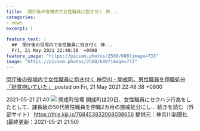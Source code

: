 ```yaml
---
title:  閉庁後の役場内で女性職員に抱き付く 神...
categories:
- news
excerpt: |
  
feature_text: |
  ##  閉庁後の役場内で女性職員に抱き付く 神...
  Fri, 21 May 2021 22:48:38  +0900
feature_image: "https://picsum.photos/2560/600?image=733"
image: "https://picsum.photos/2560/600?image=733"
---
```


[ 閉庁後の役場内で女性職員に抱き付く 神奈川・開成町、男性職員を停職処分「好意抱いていた」  ](https://rosie.5ch.net/test/read.cgi/editorialplus/1621604918/)
posted on Fri, 21 May 2021 22:48:38  +0900

<!--more-->

2021-05-21 21:40 ![](https://contents.oricon.co.jp/upimg/article/3/1521/1521918/detail/img400/720a15bde05afd288add88f35c0eae838109b2cf4c5a4920a1b4a84be664b91f.jpg) 開成町役場 開成町は20日、女性職員にセクハラ行為をしたとして、課長級の50代男性職員を停職2カ月の懲戒処分にし... 続きを読む（外部サイト） https://this.kiji.is/768453832068038656 提供元：神奈川新聞社 (最終更新：2021-05-21 21:50)
